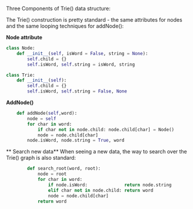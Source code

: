 Three Components of Trie() data structure:

The Trie() construction is pretty standard - the same attributes for nodes and the same looping techniques for addNode():   

**Node attribute**
```python
class Node:
    def __init__(self, isWord = False, string = None):
        self.child = {}
        self.isWord, self.string = isWord, string

class Trie:
    def __init__(self):
        self.child = {}
        self.isWord, self.string = False, None
```

**AddNode()**
```python
    def addNode(self,word):
        node = self
        for char in word:
            if char not in node.child: node.child[char] = Node()
            node = node.child[char]
        node.isWord, node.string = True, word
```

** Search new data**
When seeing a new data, the way to search over the Trie() graph is also standard:
```python
        def search_root(word, root):
            node = root
            for char in word:
                if node.isWord:              return node.string
                elif char not in node.child: return word
                node = node.child[char]
            return word
```
